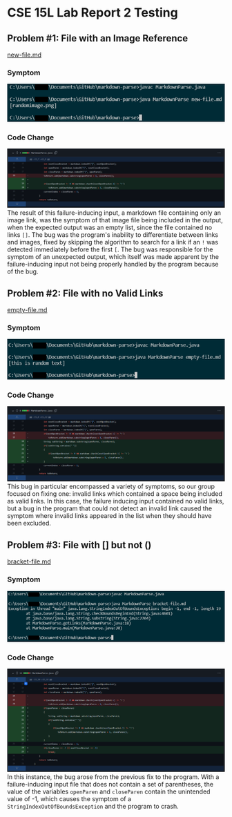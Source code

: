 # CSE 15L Lab Report 2  Testing

## Problem #1: File with an Image Reference  
[new-file.md](https://github.com/JRUCSD/cse15l-lab-reports/blob/35d1bad71171e575c7a916517013974be5bd9509/new-file.md)  
### Symptom
![First Error Image](error1.png)  
### Code Change  
![First Fix Image](fix1.png)  
The result of this failure-inducing input, a markdown file containing only an image link, was the symptom of that image file being included in the output, when the expected output was an empty list, since the file contained no links `[]`. The bug was the program's inability to differentiate between links and images, fixed by skipping the algorithm to search for a link if an `!` was detected immediately before the first `[`. The bug was responsible for the symptom of an unexpected output, which itself was made apparent by the failure-inducing input not being properly handled by the program because of the bug.

## Problem #2: File with no Valid Links  
[empty-file.md](https://github.com/JRUCSD/cse15l-lab-reports/blob/35d1bad71171e575c7a916517013974be5bd9509/empty-file.md)  
### Symptom
![Second Error Image](error2.png)  
### Code Change  
![Second Fix Image](fix2.png)  
This bug in particular encompassed a variety of symptoms, so our group focused on fixing one: invalid links which contained a space being included as valid links. In this case, the failure inducing input contained no valid links, but a bug in the program that could not detect an invalid link caused the symptom where invalid links appeared in the list when they should have been excluded.

## Problem #3: File with [] but not ()  
[bracket-file.md](https://github.com/JRUCSD/cse15l-lab-reports/blob/35d1bad71171e575c7a916517013974be5bd9509/bracket-file.md)
### Symptom  
![Third Error Image](error3.png)  
### Code Change  
![Third Fix Image](fix3.png)  
In this instance, the bug arose from the previous fix to the program. With a failure-inducing input file that does not contain a set of parentheses, the value of the variables `openParen` and `closeParen` contain the unintended value of -1, which causes the symptom of a `StringIndexOutOfBoundsException` and the program to crash.